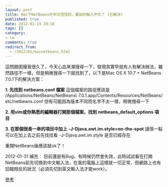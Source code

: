 ```yaml
---
layout: post
title: Mac下NetBeans打中文怪怪的，要如何輸入中文？ (已解決)
published: true
date: 2012-01-19 20:18
tags: []
category:
- tw
comments: true
redirect_from:
  - /2012/01/macnetbeans.html
---
```



這問題困擾我很久了，今天心血來潮搜尋一下，發現其實早就有人有解決辦法，雖然路徑不一樣，但是稍微搜尋一下就找到了，以下是Mac OS X 10.7 + NetBeans 7.0.1下的解決方案：

**1. 先找到 netbeans.conf 檔案**
這個檔案的路徑應該是 /Applications/NetBeans/NetBeans\ 7.0.1.app/Contents/Resources/NetBeans/etc/netbeans.conf
但有可能因為版本不同而名字不太一樣，稍微搜尋一下

**2. 用vim或你熟悉的編輯器打開那個檔案，找到 netbeans_default_options 項目**

**3. 在那個很長一串的項目中加上 -J-Djava.awt.im.style=on-the-spot**
謹慎一點可以在加上去之前先找找看 -J-Djava.awt.im.style 是否已經存在

重開NetBeans後應該就ok了！


2012-01-31 補充：
目前還是有Bug，有時候仍然會失效，此時試試看在打開NetBeans前先切換到中文輸入法，在我的電腦上這樣就一切正常，但網路上也有回報相反的狀況（必須先切到英文輸入法才能work）。

[參考][1]



[1]: http://www.douban.com/note/82403581/

